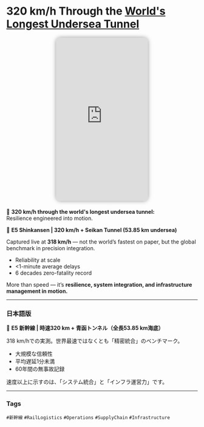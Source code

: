 # 320 km/h Through the [World's Longest Undersea Tunnel](https://www.jrhokkaido.co.jp/network/seikan/05.html)

<div style="display:flex;justify-content:center;gap:10px;margin-bottom:20px;">
  <iframe
    src="https://www.youtube.com/embed/_F3YILkvrGM"
    style="width:48%;aspect-ratio:9/16;border-radius:12px;box-shadow:0 0 12px rgba(0,0,0,0.4);overflow:hidden;"
    frameborder="0"
    allowfullscreen>
  </iframe>
</div>

🌊 **320 km/h through the world's longest undersea tunnel:**  
Resilience engineered into motion.  

🚄 **E5 Shinkansen | 320 km/h + Seikan Tunnel (53.85 km undersea)**  

Captured live at **318 km/h** — not the world’s fastest on paper, but the global benchmark in precision integration.  

- Reliability at scale  
- <1-minute average delays  
- 6 decades zero-fatality record  

More than speed — it’s **resilience, system integration, and infrastructure management in motion.**

---

### 日本語版  

🚄 **E5 新幹線 | 時速320 km + 青函トンネル（全長53.85 km海底）**  

318 km/hでの実測。世界最速ではなくとも「精密統合」のベンチマーク。  

- 大規模な信頼性  
- 平均遅延1分未満  
- 60年間の無事故記録  

速度以上に示すのは、「システム統合」と「インフラ運営力」です。  

---

### Tags  
`#新幹線` `#RailLogistics` `#Operations` `#SupplyChain` `#Infrastructure`
